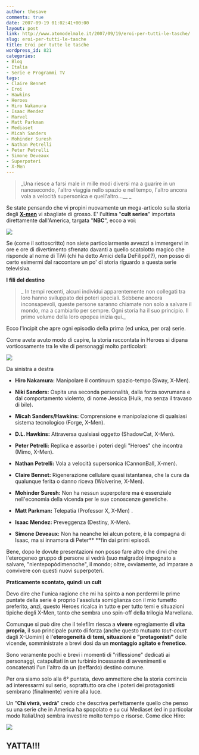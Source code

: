 ```yaml
---
author: thesave
comments: true
date: 2007-09-19 01:02:41+00:00
layout: post
link: http://www.atomodelmale.it/2007/09/19/eroi-per-tutti-le-tasche/
slug: eroi-per-tutti-le-tasche
title: Eroi per tutte le tasche
wordpress_id: 821
categories:
- Blog
- Italia
- Serie e Programmi TV
tags:
- Claire Bennet
- Eroi
- Hawkins
- Heroes
- Hiro Nakamura
- Isaac Mendez
- Marvel
- Matt Parkman
- Mediaset
- Micah Sanders
- Mohinder Suresh
- Nathan Petrelli
- Peter Petrelli
- Simone Deveaux
- Superpoteri
- X-Men
---
```


<blockquote>_Una riesce a farsi male in mille modi diversi ma a guarire in un nanosecondo, l'altro viaggia nello spazio e nel tempo, l'altro ancora vola a velocità supersonica e quell'altro...__ _</blockquote>


Se state pensando che vi propini nuovamente un mega-articolo sulla storia degli [**X-men**](http://www.atomodelmale.it/2007/06/16/the-astonishing-marvel-universe-the-x-men/) vi sbagliate di grosso.
E' l'ultima "**cult series**" importata direttamente dall'America, targata "**NBC**", ecco a voi:


![](http://www.atomodelmale.it/wp-content/uploads/2008/11/heroes.png)



Se (come il sottoscritto) non siete particolarmente avvezzi a immergervi in ore e ore di divertimento sfrenato davanti a quello scatolotto magico che risponde al nome di TiVi (chi ha detto Amici della DeFilippi!?), non posso di certo esimermi dal raccontare un po' di storia riguardo a questa serie televisiva.

<!-- more -->

**I fili del destino**


<blockquote>_ In tempi recenti, alcuni individui apparentemente non collegati tra loro hanno sviluppato dei poteri speciali. Sebbene ancora inconsapevoli, queste persone saranno chiamate non solo a salvare il mondo, ma a cambiarlo per sempre. Ogni storia ha il suo principio. Il primo volume della loro epopea inizia qui._</blockquote>


Ecco l'incipit che apre ogni episodio della prima (ed unica, per ora) serie.

Come avete avuto modo di capire, la storia raccontata in Heroes si dipana vorticosamente tra le vite di personaggi molto particolari:


![](http://www.atomodelmale.it/wp-content/uploads/2008/11/heroes1.png)




Da sinistra a destra






	
  * **Hiro Nakamura:** Manipolare il continuum spazio-tempo (Sway, X-Men).

	
  * **Niki Sanders:** Ospita una seconda personalità, dalla forza sovrumana e dal comportamento violento, di nome Jessica (Hulk, ma senza il travaso di bile).

	
  * **Micah Sanders/Hawkins:** Comprensione e manipolazione di qualsiasi sistema tecnologico (Forge, X-Men).

	
  * **D.L. Hawkins:** Attraversa qualsiasi oggetto (ShadowCat, X-Men).

	
  * **Peter Petrelli:** Replica e assorbe i poteri degli "Heroes" che incontra (Mimo, X-Men).

	
  * **Nathan Petrelli:** Vola a velocità supersonica (CannonBall, X-men).

	
  * **Claire Bennet:** Rigenerazione cellulare quasi istantanea, che la cura da qualunque ferita o danno riceva (Wolverine, X-Men).

	
  * **Mohinder Suresh:** Non ha nessun superpotere ma è essenziale nell'economia della vicenda per le sue conoscenze genetiche.

	
  * **Matt Parkman:** Telepatia (Professor X, X-Men) .

	
  * **Isaac Mendez:** Preveggenza (Destiny, X-Men).

	
  * **Simone Deveaux:**[](http://it.wikipedia.org/w/index.php?title=Tawny_Cypress&action=edit) Non ha neanche lei alcun potere, è la compagna di Isaac, ma si innamora di Peter** **fin dai primi episodi.


Bene, dopo le dovute presentazioni non posso fare altro che dirvi che l'eterogeneo gruppo di persone si vedrà (suo malgrado) impegnato a salvare, "nientepopòdimenoche", il mondo; oltre, ovviamente, ad imparare a convivere con questi nuovi superpoteri.

**Praticamente scontato, quindi un cult**

Devo dire che l'unica ragione che mi ha spinto a non perdermi le prime puntate della serie è proprio l'assoluta somiglianza con il mio fumetto preferito, anzi, questo Heroes ricalca in tutto e per tutto temi e situazioni tipiche degli X-Men, tanto che sembra uno spin-off della trilogia Marveliana.

Comunque si può dire che il telefilm riesca a **vivere** egregiamente **di vita propria**, il suo principale punto di forza (anche questo mutuato _tout-court_ dagli X-Uomini) è l'**eterogeneità di temi, situazioni e "protagonisti"** delle vicende, somministrate a brevi dosi da un **montaggio agitato e frenetico**.

Sono veramente pochi e brevi i momenti di "riflessione" dedicati ai personaggi, catapultati in un turbinio incessante di avvenimenti e concatenati l'un l'altro da un  (beffardo) destino comune.

Per ora siamo solo alla 6° puntata, devo ammettere che la storia comincia ad interessarmi sul serio, soprattutto ora che i poteri dei protagonisti sembrano (finalmente) venire alla luce.

Un "**Chi vivrà, vedrà**" credo che descriva perfettamente quello che penso su una serie che in America ha spopolato e su cui Mediaset (ed in particolar modo ItaliaUno) sembra investire molto tempo e risorse.
Come dice Hiro:


![](http://www.atomodelmale.it/wp-content/uploads/2008/11/yatta.png)





## YATTA!!!
